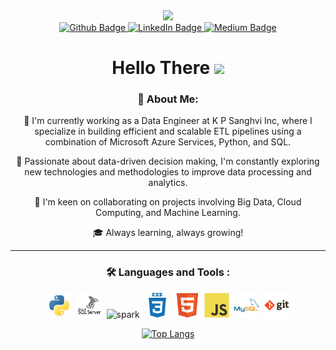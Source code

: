 <div id="header" align="center">
  <img src="https://media.tenor.com/tsjSWtcWFeEAAAAi/curiouspiyuesh-piyueshmodi.gif" width="200" />
</div>

<div id="badges" align="center">
  <a href="https://github.com/SunGajiwala">
    <img src="https://img.shields.io/badge/github-%23121011.svg?style=for-the-badge&logo=github&logoColor=white" alt="Github Badge"/>
  </a>
  <a href="https://www.linkedin.com/in/sun-gajiwala/">
    <img src="https://img.shields.io/badge/LinkedIn-blue?style=for-the-badge&logo=linkedin&logoColor=white" alt="LinkedIn Badge"/>
  </a>
  <a href="https://sungajiwala54.medium.com">
    <img src="https://img.shields.io/badge/Medium-12100E?style=for-the-badge&logo=medium&logoColor=white" alt="Medium Badge"/>
  </a>
</div>

<h1 align = "center">
  Hello There
  <img src="https://media.giphy.com/media/hvRJCLFzcasrR4ia7z/giphy.gif" width="30px"/>
</h1>

<div align="center">
  
### 💼 About Me:

🔭 I'm currently working as a Data Engineer at K P Sanghvi Inc, where I specialize in building efficient and scalable ETL pipelines using a combination of Microsoft Azure Services, Python, and SQL.

🌱 Passionate about data-driven decision making, I'm constantly exploring new technologies and methodologies to improve data processing and analytics.

👯 I'm keen on collaborating on projects involving Big Data, Cloud Computing, and Machine Learning.

🎓 Always learning, always growing!

---

### :hammer_and_wrench: Languages and Tools :
</div>
<div align="center">
  <img src="https://github.com/devicons/devicon/blob/master/icons/python/python-original.svg" title="python" alt="python" width="40" height ="40"/>&nbsp;
  <img src="https://github.com/devicons/devicon/blob/master/icons/microsoftsqlserver/microsoftsqlserver-plain-wordmark.svg" title="MSSQL" width="40" height= "40"/>&nbsp;
  <img src="https://www.vectorlogo.zone/logos/apache_spark/apache_spark-ar21.svg" title="apachespark" alt="spark" width="50" height ="50"/>&nbsp;
  <img src="https://github.com/devicons/devicon/blob/master/icons/css3/css3-plain-wordmark.svg"  title="CSS3" alt="CSS" width="40" height="40"/>&nbsp;
  <img src="https://github.com/devicons/devicon/blob/master/icons/html5/html5-original.svg" title="HTML5" alt="HTML" width="40" height="40"/>&nbsp;
  <img src="https://github.com/devicons/devicon/blob/master/icons/javascript/javascript-original.svg" title="JavaScript" alt="JavaScript" width="40" height="40"/>&nbsp;
  <img src="https://github.com/devicons/devicon/blob/master/icons/mysql/mysql-original-wordmark.svg" title="MySQL"  alt="MySQL" width="40" height="40"/>&nbsp;
  <img src="https://github.com/devicons/devicon/blob/master/icons/git/git-original-wordmark.svg" title="Git" **alt="Git" width="40" height="40"/>
</div>

<div align="center">

[![Top Langs](https://github-readme-stats.vercel.app/api/top-langs/?username=sungajiwala&layout=compact&theme=vision-friendly-light)](https://github.com/anuraghazra/github-readme-stats)

</div>
